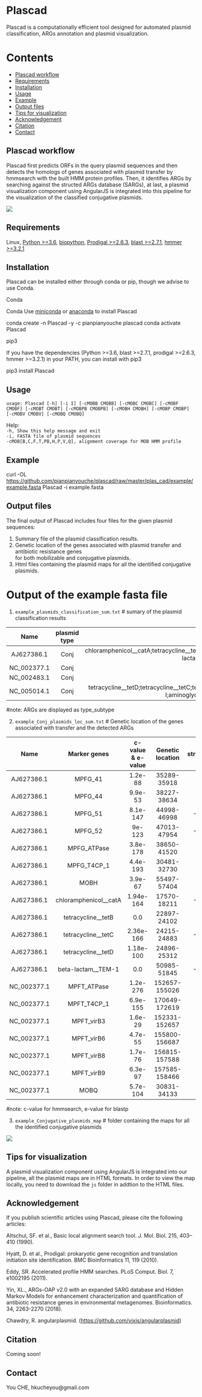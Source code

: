 # Plascad
Plascad is a computationally efficient tool designed for automated plasmid classification, ARGs annotation and plasmid visualization.


# Contents

* [Plascad workflow](#1)
* [Requirements](#2)
* [Installation](#3)
* [Usage](#4)
* [Example](#5)
* [Output files](#6)
* [Tips for visualization](#7)
* [Acknowledgement](#8)
* [Citation](#9)
* [Contact](#10)

<h2 id="1">Plascad workflow</h2>
Plascad first predicts ORFs in the query plasmid sequences and then detects the homologs of genes associated with plasmid transfer by hmmsearch with the built HMM protein profiles. Then, it identifies ARGs by searching against the structed ARGs database (SARGs), at last, a plasmid visualization component using AngularJS is integrated into this pipeline for the visualization of the classified conjugative plasmids.


![](https://github.com/pianpianyouche/plascad/blob/master/Plascad.jpg) 

<h2 id="2">Requirements</h2>

Linux,
[Python >=3.6](https://www.python.org/downloads/), 
[biopython](https://biopython.org/),
[Prodigal >=2.6.3](https://github.com/hyattpd/Prodigal),
[blast >=2.7.1](https://blast.ncbi.nlm.nih.gov/Blast.cgi?CMD=Web&PAGE_TYPE=BlastDocs&DOC_TYPE=Download),
[hmmer >=3.2.1](http://hmmer.org/)


<h2 id="3">Installation</h2>

Plascad can be installed either through conda or pip, though we advise to use Conda.

Conda

Conda
Use [miniconda](https://docs.conda.io/en/latest/miniconda.html) or [anaconda](https://www.anaconda.com/) to install Plascad

conda create -n Plascad -y -c pianpianyouche plascad
conda activate Plascad

pip3

If you have the dependencies (Python >=3.6, blast >=2.7.1, prodigal >=2.6.3, hmmer >=3.2.1) in your PATH, you can install with pip3

pip3 install Plascad

<h2 id="4">Usage</h2>

`usage: Plascad [-h] [-i I] [-cMOBB CMOBB] [-cMOBC CMOBC] [-cMOBF CMOBF]
               [-cMOBT CMOBT] [-cMOBPB CMOBPB] [-cMOBH CMOBH] [-cMOBP CMOBP]
               [-cMOBV CMOBV] [-cMOBQ CMOBQ]`  

Help:  
    `-h, Show this help message and exit`   
    `-i, FASTA file of plasmid sequences`  
    `-cMOB[B,C,F,T,PB,H,P,V,Q], alignment coverage for MOB HMM profile`

<h2 id="5">Example</h2>

curl -OL https://github.com/pianpianyouche/plascad/raw/master/plas_cad/example/example.fasta
Plascad -i example.fasta

<h2 id="6">Output files</h2>

The final output of Plascad includes four files for the given plasmid sequences:  
1) Summary file of the plasmid classification results.  
2) Genetic location of the genes associated with plasmid transfer and antibiotic resistance genes  
      for both mobilizable and conjugative plasmids. 
3) Html files containing the plasmid maps for all the identified conjugative plasmids.

# Output of the example fasta file
1) `example_plasmids_classification_sum.txt` # sumary of the plasmid classification results  

| Name | plasmid type | ARGs |
| :-: | :-: | :-: |
| AJ627386.1 | Conj| chloramphenicol__catA;tetracycline__tetB;tetracycline__tetC;tetracycline__tetD;beta-lactam__TEM-1 |
| NC_002377.1 | Conj |  |
| NC_002483.1 | Conj |  |
| NC_005014.1 | Conj | tetracycline__tetD;tetracycline__tetC;tetracycline__tetB;aminoglycoside__aph(3'')-I;aminoglycoside__aph(6)-I |  

#note: ARGs are displayed as type_subtype  

2) `example_Conj_plasmids_loc_sum.txt` # Genetic location of the genes associated with transfer and the detected ARGs  

| Name | Marker genes | c-value & e-value | Genetic location | strand |
| :-: | :-: | :-: | :-: | :-: |
| AJ627386.1 | MPFG_41 | 1.2e-88 | 35289-35918 | 1 |
| AJ627386.1 | MPFG_44 | 9.9e-53 | 38227-38634 | 1 |
| AJ627386.1 | MPFG_51 | 8.1e-147 | 44998-46998 | -1 |
| AJ627386.1 | MPFG_52 | 9e-123 | 47013-47954 | -1 |
| AJ627386.1 | MPFG_ATPase | 3.8e-178 | 38650-41520 | 1 |
| AJ627386.1 | MPFG_T4CP_1 | 4.4e-193 | 30481-32730 | 1 |
| AJ627386.1 | MOBH | 3.9e-67 | 55497-57404 | 1 |
| AJ627386.1 | chloramphenicol__catA | 1.94e-164 | 17570-18211 | -1 |
| AJ627386.1 | tetracycline__tetB | 0.0 | 22897-24102 | 1 |
| AJ627386.1 | tetracycline__tetC | 2.36e-166 | 24215-24883 | -1 |
| AJ627386.1 | tetracycline__tetD | 1.18e-100 | 24896-25312 | 1 |
| AJ627386.1 | beta-lactam__TEM-1 | 0.0 | 50985-51845 | -1 |
| NC_002377.1 | MPFT_ATPase | 1.2e-276 | 152657-155026 | 1 |
| NC_002377.1 | MPFT_T4CP_1 | 6.9e-155 | 170649-172619 | 1 |
| NC_002377.1 | MPFT_virB3 | 1.6e-29 | 152331-152657 | 1 |
| NC_002377.1 | MPFT_virB6 | 4.7e-55 | 155800-156687 | 1 |
| NC_002377.1 | MPFT_virB8 | 1.7e-76 | 156815-157588 | 1 |
| NC_002377.1 | MPFT_virB9 | 6.3e-97 | 157585-158466 | 1 |
| NC_002377.1 | MOBQ | 5.7e-104 | 30831-34133 | 1 |  

#note: c-value for hmmsearch, e-value for blastp 


3) `example_Conjugative_plasmids_map` # folder containing the maps for all the identified conjugative plasmids  

![](https://github.com/pianpianyouche/plascad/blob/master/example.jpg)  

<h2 id="7">Tips for visualization</h2>

A plasmid visualization component using AngularJS is integrated into our pipeline, all the plasmid maps are in HTML formats. In order to view the map locally, you need to download the `js` folder in addtion to the HTML files.  

<h2 id="8">Acknowledgement</h2>  

If you publish scientific articles using Plascad, please cite the following articles:

Altschul, SF. et al., Basic local alignment search tool. J. Mol. Biol. 215, 403–410 (1990).

Hyatt, D. et al., Prodigal: prokaryotic gene recognition and translation initiation site identification. BMC Bioinformatics 11, 119 (2010).

Eddy, SR. Accelerated profile HMM searches. PLoS Comput. Biol. 7, e1002195 (2011).

Yin, XL., ARGs-OAP v2.0 with an expanded SARG database and Hidden Markov Models for enhancement characterization and quantification of antibiotic resistance genes in environmental metagenomes. Bioinformatics. 34, 2263-2270 (2018).

Chawdry, R. angularplasmid. (https://github.com/vixis/angularplasmid)


  

<h2 id="9">Citation</h2>  
Coming soon!  

<h2 id="10">Contact</h2>  
You CHE, hkucheyou@gmail.com 
